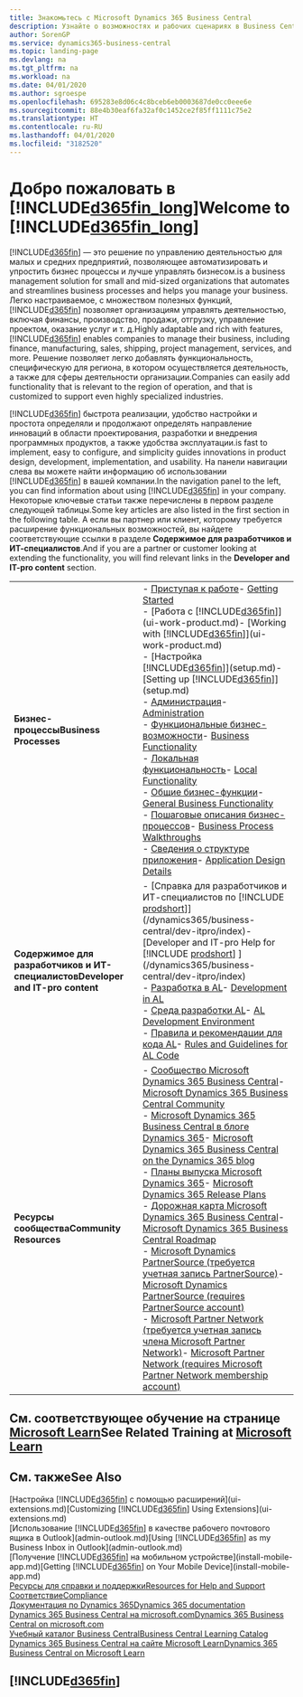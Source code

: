 ```yaml
---
title: Знакомьтесь с Microsoft Dynamics 365 Business Central
description: Узнайте о возможностях и рабочих сценариях в Business Central, решении по управлению деятельностью для небольших и средних предприятий.
author: SorenGP
ms.service: dynamics365-business-central
ms.topic: landing-page
ms.devlang: na
ms.tgt_pltfrm: na
ms.workload: na
ms.date: 04/01/2020
ms.author: sgroespe
ms.openlocfilehash: 695283e8d06c4c8bceb6eb0003687de0cc0eee6e
ms.sourcegitcommit: 88e4b30eaf6fa32af0c1452ce2f85ff1111c75e2
ms.translationtype: HT
ms.contentlocale: ru-RU
ms.lasthandoff: 04/01/2020
ms.locfileid: "3182520"
---
```

# <a name="welcome-to-d365fin_long"></a><span data-ttu-id="4006c-103">Добро пожаловать в [!INCLUDE[d365fin_long](includes/d365fin_long_md.md)]</span><span class="sxs-lookup"><span data-stu-id="4006c-103">Welcome to [!INCLUDE[d365fin_long](includes/d365fin_long_md.md)]</span></span>
[!INCLUDE[d365fin](includes/d365fin_md.md)] <span data-ttu-id="4006c-104">— это решение по управлению деятельностью для малых и средних предприятий, позволяющее автоматизировать и упростить бизнес процессы и лучше управлять бизнесом.</span><span class="sxs-lookup"><span data-stu-id="4006c-104">is a business management solution for small and mid-sized organizations that automates and streamlines business processes and helps you manage your business.</span></span> <span data-ttu-id="4006c-105">Легко настраиваемое, с множеством полезных функций, [!INCLUDE[d365fin](includes/d365fin_md.md)] позволяет организациям управлять деятельностью, включая финансы, производство, продажи, отгрузку, управление проектом, оказание услуг и т. д.</span><span class="sxs-lookup"><span data-stu-id="4006c-105">Highly adaptable and rich with features, [!INCLUDE[d365fin](includes/d365fin_md.md)] enables companies to manage their business, including finance, manufacturing, sales, shipping, project management, services, and more.</span></span> <span data-ttu-id="4006c-106">Решение позволяет легко добавлять функциональность, специфическую для региона, в котором осуществляется деятельность, а также для сферы деятельности организации.</span><span class="sxs-lookup"><span data-stu-id="4006c-106">Companies can easily add functionality that is relevant to the region of operation, and that is customized to support even highly specialized industries.</span></span>

[!INCLUDE[d365fin](includes/d365fin_md.md)] <span data-ttu-id="4006c-107">быстрота реализации, удобство настройки и простота определяли и продолжают определять направление инноваций в области проектирования, разработки и внедрения программных продуктов, а также удобства эксплуатации.</span><span class="sxs-lookup"><span data-stu-id="4006c-107">is fast to implement, easy to configure, and simplicity guides innovations in product design, development, implementation, and usability.</span></span> <span data-ttu-id="4006c-108">На панели навигации слева вы можете найти информацию об использовании [!INCLUDE[d365fin](includes/d365fin_md.md)] в вашей компании.</span><span class="sxs-lookup"><span data-stu-id="4006c-108">In the navigation panel to the left, you can find information about using [!INCLUDE[d365fin](includes/d365fin_md.md)] in your company.</span></span> <span data-ttu-id="4006c-109">Некоторые ключевые статьи также перечислены в первом разделе следующей таблицы.</span><span class="sxs-lookup"><span data-stu-id="4006c-109">Some key articles are also listed in the first section in the following table.</span></span> <span data-ttu-id="4006c-110">А если вы партнер или клиент, которому требуется расширение функциональных возможностей, вы найдете соответствующие ссылки в разделе **Содержимое для разработчиков и ИТ-специалистов**.</span><span class="sxs-lookup"><span data-stu-id="4006c-110">And if you are a partner or customer looking at extending the functionality, you will find relevant links in the **Developer and IT-pro content** section.</span></span>  

|||  
|-|-|  
|<span data-ttu-id="4006c-111">**Бизнес-процессы**</span><span class="sxs-lookup"><span data-stu-id="4006c-111">**Business Processes**</span></span>|<span data-ttu-id="4006c-112">-   [Приступая к работе](product-get-started.md)</span><span class="sxs-lookup"><span data-stu-id="4006c-112">-   [Getting Started](product-get-started.md)</span></span><br /><span data-ttu-id="4006c-113">-   [Работа с [!INCLUDE[d365fin](includes/d365fin_md.md)]](ui-work-product.md)</span><span class="sxs-lookup"><span data-stu-id="4006c-113">-   [Working with [!INCLUDE[d365fin](includes/d365fin_md.md)]](ui-work-product.md)</span></span><br /><span data-ttu-id="4006c-114">-   [Настройка [!INCLUDE[d365fin](includes/d365fin_md.md)]](setup.md)</span><span class="sxs-lookup"><span data-stu-id="4006c-114">-   [Setting up [!INCLUDE[d365fin](includes/d365fin_md.md)]](setup.md)</span></span><br /><span data-ttu-id="4006c-115">-   [Администрация](admin-setup-and-administration.md)</span><span class="sxs-lookup"><span data-stu-id="4006c-115">-   [Administration](admin-setup-and-administration.md)</span></span><br /><span data-ttu-id="4006c-116">-   [Функциональные бизнес-возможности](across-business-functionality.md)</span><span class="sxs-lookup"><span data-stu-id="4006c-116">-   [Business Functionality](across-business-functionality.md)</span></span><br /><span data-ttu-id="4006c-117">-   [Локальная функциональность](LocalFunctionality/Austria/austria-local-functionality.md)</span><span class="sxs-lookup"><span data-stu-id="4006c-117">-   [Local Functionality](LocalFunctionality/Austria/austria-local-functionality.md)</span></span><br /><span data-ttu-id="4006c-118">-   [Общие бизнес-функции](ui-across-business-areas.md)</span><span class="sxs-lookup"><span data-stu-id="4006c-118">-   [General Business Functionality](ui-across-business-areas.md)</span></span><br /><span data-ttu-id="4006c-119">-   [Пошаговые описания бизнес-процессов](walkthrough-business-process-walkthroughs.md)</span><span class="sxs-lookup"><span data-stu-id="4006c-119">-   [Business Process Walkthroughs](walkthrough-business-process-walkthroughs.md)</span></span><br /><span data-ttu-id="4006c-120">-   [Сведения о структуре приложения](design-details-application-design.md)</span><span class="sxs-lookup"><span data-stu-id="4006c-120">-   [Application Design Details](design-details-application-design.md)</span></span>|  
|<span data-ttu-id="4006c-121">**Содержимое для разработчиков и ИТ-специалистов**</span><span class="sxs-lookup"><span data-stu-id="4006c-121">**Developer and IT-pro content**</span></span>|<span data-ttu-id="4006c-122">-   [Справка для разработчиков и ИТ-специалистов по [!INCLUDE [prodshort](includes/prodshort.md)]](/dynamics365/business-central/dev-itpro/index)</span><span class="sxs-lookup"><span data-stu-id="4006c-122">-   [Developer and IT-pro Help for [!INCLUDE [prodshort](includes/prodshort.md)] ](/dynamics365/business-central/dev-itpro/index)</span></span><br /><span data-ttu-id="4006c-123">-   [Разработка в AL](/dynamics365/business-central/dev-itpro/developer/devenv-dev-overview)</span><span class="sxs-lookup"><span data-stu-id="4006c-123">-   [Development in AL](/dynamics365/business-central/dev-itpro/developer/devenv-dev-overview)</span></span><br /><span data-ttu-id="4006c-124">-   [Среда разработки AL](/dynamics365/business-central/dev-itpro/developer/devenv-reference-overview)</span><span class="sxs-lookup"><span data-stu-id="4006c-124">-   [AL Development Environment](/dynamics365/business-central/dev-itpro/developer/devenv-reference-overview)</span></span><br /><span data-ttu-id="4006c-125">-   [Правила и рекомендации для кода AL](/dynamics365/business-central/dev-itpro/compliance/apptest-overview)</span><span class="sxs-lookup"><span data-stu-id="4006c-125">-   [Rules and Guidelines for AL Code](/dynamics365/business-central/dev-itpro/compliance/apptest-overview)</span></span>|  
|<span data-ttu-id="4006c-126">**Ресурсы сообщества**</span><span class="sxs-lookup"><span data-stu-id="4006c-126">**Community Resources**</span></span>|<span data-ttu-id="4006c-127">-   [Сообщество Microsoft Dynamics 365 Business Central](https://community.dynamics.com/business)</span><span class="sxs-lookup"><span data-stu-id="4006c-127">-   [Microsoft Dynamics 365 Business Central Community](https://community.dynamics.com/business)</span></span><br /><span data-ttu-id="4006c-128">-   [Microsoft Dynamics 365 Business Central в блоге Dynamics 365](https://cloudblogs.microsoft.com/dynamics365/it/product/business-central/)</span><span class="sxs-lookup"><span data-stu-id="4006c-128">-   [Microsoft Dynamics 365 Business Central on the Dynamics 365 blog](https://cloudblogs.microsoft.com/dynamics365/it/product/business-central/)</span></span><br /><span data-ttu-id="4006c-129">-   [Планы выпуска Microsoft Dynamics 365](https://go.microsoft.com/fwlink/?linkid=2047422)</span><span class="sxs-lookup"><span data-stu-id="4006c-129">-   [Microsoft Dynamics 365 Release Plans](https://go.microsoft.com/fwlink/?linkid=2047422)</span></span><br /><span data-ttu-id="4006c-130">-   [Дорожная карта Microsoft Dynamics 365 Business Central](https://dynamics.microsoft.com/roadmap/business-central/)</span><span class="sxs-lookup"><span data-stu-id="4006c-130">-   [Microsoft Dynamics 365 Business Central Roadmap](https://dynamics.microsoft.com/roadmap/business-central/)</span></span><br /><span data-ttu-id="4006c-131">-   [Microsoft Dynamics PartnerSource \(требуется учетная запись PartnerSource\)](https://mbs.microsoft.com/partnersource)</span><span class="sxs-lookup"><span data-stu-id="4006c-131">-   [Microsoft Dynamics PartnerSource \(requires PartnerSource account\)](https://mbs.microsoft.com/partnersource)</span></span><br /><span data-ttu-id="4006c-132">-   [Microsoft Partner Network \(требуется учетная запись члена Microsoft Partner Network\)](https://mspartner.microsoft.com/en/us/windows/index.aspx)</span><span class="sxs-lookup"><span data-stu-id="4006c-132">-   [Microsoft Partner Network \(requires Microsoft Partner Network membership account\)](https://mspartner.microsoft.com/en/us/windows/index.aspx)</span></span>|  

## <a name="see-related-training-at-microsoft-learn"></a><span data-ttu-id="4006c-133">См. соответствующее обучение на странице [Microsoft Learn](/learn/browse/?products=dynamics-business-central)</span><span class="sxs-lookup"><span data-stu-id="4006c-133">See Related Training at [Microsoft Learn](/learn/browse/?products=dynamics-business-central)</span></span>

## <a name="see-also"></a><span data-ttu-id="4006c-134">См. также</span><span class="sxs-lookup"><span data-stu-id="4006c-134">See Also</span></span>

<span data-ttu-id="4006c-135">[Настройка [!INCLUDE[d365fin](includes/d365fin_md.md)] с помощью расширений](ui-extensions.md)</span><span class="sxs-lookup"><span data-stu-id="4006c-135">[Customizing [!INCLUDE[d365fin](includes/d365fin_md.md)] Using Extensions](ui-extensions.md)</span></span>  
<span data-ttu-id="4006c-136">[Использование [!INCLUDE[d365fin](includes/d365fin_md.md)] в качестве рабочего почтового ящика в Outlook](admin-outlook.md)</span><span class="sxs-lookup"><span data-stu-id="4006c-136">[Using [!INCLUDE[d365fin](includes/d365fin_md.md)] as my Business Inbox in Outlook](admin-outlook.md)</span></span>  
<span data-ttu-id="4006c-137">[Получение [!INCLUDE[d365fin](includes/d365fin_md.md)] на мобильном устройстве](install-mobile-app.md)</span><span class="sxs-lookup"><span data-stu-id="4006c-137">[Getting [!INCLUDE[d365fin](includes/d365fin_md.md)] on Your Mobile Device](install-mobile-app.md)</span></span>  
[<span data-ttu-id="4006c-138">Ресурсы для справки и поддержки</span><span class="sxs-lookup"><span data-stu-id="4006c-138">Resources for Help and Support</span></span>](product-help-and-support.md)  
[<span data-ttu-id="4006c-139">Соответствие</span><span class="sxs-lookup"><span data-stu-id="4006c-139">Compliance</span></span>](compliance/compliance-overview.md)  
[<span data-ttu-id="4006c-140">Документация по Dynamics 365</span><span class="sxs-lookup"><span data-stu-id="4006c-140">Dynamics 365 documentation</span></span>](/dynamics365/)  
[<span data-ttu-id="4006c-141">Dynamics 365 Business Central на microsoft.com</span><span class="sxs-lookup"><span data-stu-id="4006c-141">Dynamics 365 Business Central on microsoft.com</span></span>](https://dynamics.microsoft.com/business-central/overview/)  
[<span data-ttu-id="4006c-142">Учебный каталог Business Central</span><span class="sxs-lookup"><span data-stu-id="4006c-142">Business Central Learning Catalog</span></span>](readiness/readiness-learning-catalog.md)  
[<span data-ttu-id="4006c-143">Dynamics 365 Business Central на сайте Microsoft Learn</span><span class="sxs-lookup"><span data-stu-id="4006c-143">Dynamics 365 Business Central on Microsoft Learn</span></span>](/learn/browse/?products=dynamics-business-central)  


## [!INCLUDE[d365fin](includes/free_trial_md.md)]
